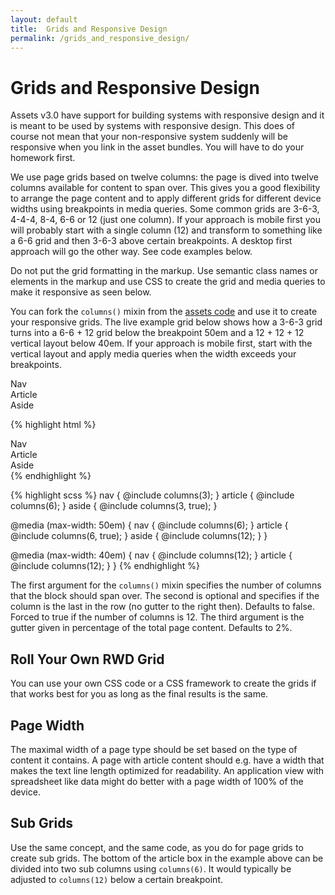 ```yaml
---
layout: default
title:  Grids and Responsive Design
permalink: /grids_and_responsive_design/
---
```


# Grids and Responsive Design
Assets v3.0 have support for building systems with responsive design and it is meant to be used by systems with responsive design. This does of course not mean that your non-responsive system suddenly will be responsive when you link in the asset bundles. You will have to do your homework first.

We use page grids based on twelve columns: the page is dived into twelve columns available for content to span over. This gives you a good flexibility to arrange the page content and to apply different grids for different device widths using breakpoints in media queries. Some common grids are 3-6-3, 4-4-4, 8-4, 6-6 or 12 (just one column). If your approach is mobile first you will probably start with a single column (12) and transform to something like a 6-6 grid and then 3-6-3 above certain breakpoints. A desktop first approach will go the other way. See code examples below.

Do not put the grid formatting in the markup. Use semantic class names or elements in the markup and use CSS to create the grid and media queries to make it responsive as seen below.

You can fork the `columns()` mixin from the [assets code](https://github.com/malmostad/intranet-assets/blob/master/app/assets/stylesheets/mixins.css.scss) and use it to create your responsive grids. The live example grid below shows how a 3-6-3 grid turns into a 6-6 + 12 grid below the breakpoint 50em and a 12 + 12 + 12 vertical layout below 40em. If your approach is mobile first, start with the vertical layout and apply media queries when the width exceeds your breakpoints.

<div class="example">
  <div class="grid-example">
    <nav>Nav</nav>
    <article>Article</article>
    <aside>Aside</aside>
  </div>
</div>

{% highlight html %}
<div class="grid-example">
  <nav>Nav</nav>
  <article>Article</article>
  <aside>Aside</aside>
</div>
{% endhighlight %}

{% highlight scss %}
nav {
  @include columns(3);
}
article {
  @include columns(6);
}
aside {
  @include columns(3, true);
}

@media (max-width: 50em) {
  nav {
    @include columns(6);
  }
  article {
    @include columns(6, true);
  }
  aside {
    @include columns(12);
  }
}

@media (max-width: 40em) {
  nav {
    @include columns(12);
  }
  article {
    @include columns(12);
  }
}
{% endhighlight %}

The first argument for the `columns()` mixin specifies the number of columns that the block should span over. The second is optional and specifies if the column is the last in the row (no gutter to the right then). Defaults to false. Forced to true if the number of columns is 12. The third argument is the gutter given in percentage of the total page content. Defaults to 2%.

## Roll Your Own RWD Grid
You can use your own CSS code or a CSS framework to create the grids if that works best for you as long as the final results is the same.

## Page Width
The maximal width of a page type should be set based on the type of content it contains. A page with article content should e.g. have a width that makes the text line length optimized for readability. An application view with spreadsheet like data might do better with a page width of 100% of the device.

## Sub Grids
Use the same concept, and the same code, as you do for page grids to create sub grids. The bottom of the article box in the example above can be divided into two sub columns using `columns(6)`. It would typically be adjusted to `columns(12)` below a certain breakpoint.

